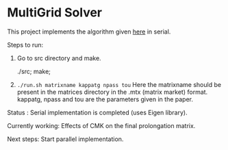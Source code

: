 
# MultiGrid Solver

This project implements the algorithm given [here](https://github.com/mishraiiit/MultiGridSolver/blob/master/docs/AGMG_For_Convection_Diffusion.pdf)  in serial.

Steps to run:

1) Go to src directory and make.

    ./src; make;

2) `./run.sh matrixname kappatg npass tou`
Here the matrixname should be present in the matrices directory in the .mtx (matrix market) format. kappatg, npass and tou are the parameters given in the paper.

Status :
Serial implementation is completed (uses Eigen library).

Currently working:
Effects of CMK on the final prolongation matrix.

Next steps:
Start parallel implementation.
